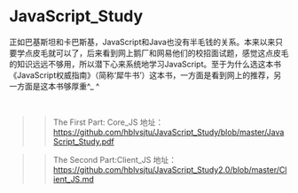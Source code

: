 # JavaScript_Study
正如巴基斯坦和卡巴斯基，JavaScript和Java也没有半毛钱的关系。本来以来只要学点皮毛就可以了，后来看到网上鹅厂和网易他们的校招面试题，感觉这点皮毛的知识远远不够用，所以潜下心来系统地学习JavaScript。至于为什么选这本书《JavaScript权威指南》（简称‘犀牛书’）这本书，一方面是看到网上的推荐，另一方面是这本书够厚重^_ ^  
  
  
>> The First Part: Core_JS 地址：https://github.com/hblvsjtu/JavaScript_Study/blob/master/JavaScript_Study.pdf

>> The Second Part:Client_JS 地址：https://github.com/hblvsjtu/JavaScript_Study2.0/blob/master/Client_JS.md
